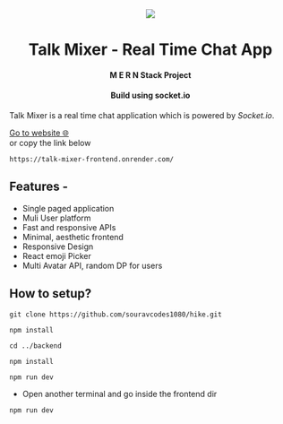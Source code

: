 <div align="center">
<img src="./frontend/public/favicon.ico">
 <h1>
 Talk Mixer - Real Time Chat App
</h1>
<h4>M E R N Stack Project</h4>
<h4>Build using socket.io</h4>
</div>
<p>Talk Mixer is a real time chat application which is powered by <i>Socket.io</i>. 

<a href="https://talk-mixer-frontend.onrender.com/">Go to website 🌐</a><br/>
or copy the link below
```
https://talk-mixer-frontend.onrender.com/
```

<h2>Features - </h2>
<ul>
<li>Single paged application</li>
<li>Muli User platform</li>
<li>Fast and responsive APIs</li>
<li>Minimal, aesthetic frontend</li>
<li>Responsive Design</li>
<li>React emoji Picker</li>
<li>Multi Avatar API, random DP for users</li>
</ul>

<h2>How to setup?</h2>


```
git clone https://github.com/souravcodes1080/hike.git
```
```
npm install
```
```
cd ../backend
```
```
npm install
``````
```
npm run dev
```

- Open another terminal and go inside the frontend dir
```
npm run dev
```
